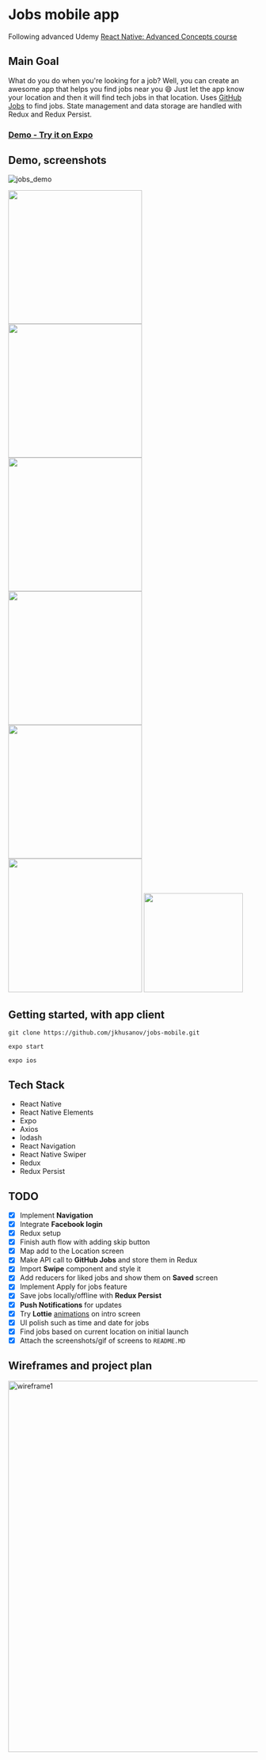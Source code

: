 # Jobs mobile app
Following advanced Udemy [React Native: Advanced Concepts course](https://www.udemy.com/react-native-advanced/learn/v4/overview)

## Main Goal
What do you do when you're looking for a job? Well, you can create an awesome app that helps you find jobs near you 😄 Just let the app know your location and then it will find tech jobs in that location. Uses [GitHub Jobs](https://jobs.github.com/api) to find jobs. State management and data storage are handled with Redux and Redux Persist. 


### [Demo - Try it on Expo](https://expo.io/@jkhusanov/jobs-mobile)

## Demo, screenshots
![jobs_demo](https://github.com/jkhusanov/jobs-mobile/blob/master/screenshots/demo.gif)

<div style={{display: flex; flex-direction: row}}>
  <img src="screenshots/1-image.png" width="270" />
  <img src="screenshots/2-image.png" width="270" />
  <img src="screenshots/3-image.png" width="270" />
  <img src="screenshots/4-image.png" width="270" />
  <img src="screenshots/5-image.png" width="270" />
  <img src="screenshots/6-image.png" width="270" />
  <img src="screenshots/7-image.png" width="200" />
</div>



## Getting started, with app client

```
git clone https://github.com/jkhusanov/jobs-mobile.git

expo start

expo ios
```

## Tech Stack

* React Native
* React Native Elements
* Expo
* Axios
* lodash
* React Navigation
* React Native Swiper
* Redux
* Redux Persist

## TODO

- [x] Implement **Navigation**
- [x] Integrate  **Facebook login**
- [x] Redux setup
- [x] Finish auth flow with adding skip button
- [x] Map add to the Location screen
- [x] Make API call to **GitHub Jobs** and store them in Redux
- [x] Import  **Swipe** component and style it
- [x] Add reducers for liked jobs and show them on **Saved** screen
- [x] Implement Apply for jobs feature
- [x] Save jobs locally/offline with **Redux Persist**
- [x] **Push Notifications** for updates
- [x] Try **Lottie** [animations](https://github.com/react-community/lottie-react-native) on intro screen
- [x] UI polish such as time and date for jobs
- [x] Find jobs based on current location on initial launch
- [x] Attach the screenshots/gif of screens to `README.MD`

## Wireframes and project plan


<div style={{display: flex; flex-direction: row}}>
  <img  alt="wireframe1" src="screenshots/plan.png" width="750" />
  <p></p>
</div>


